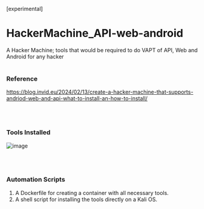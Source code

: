 [experimental]
# HackerMachine_API-web-android
A Hacker Machine; tools that would be required to do VAPT of API, Web and Android for any hacker
<br></br>

### Reference
https://blog.invid.eu/2024/02/13/create-a-hacker-machine-that-supports-andriod-web-and-api-what-to-install-an-how-to-install/

<br></br>

### Tools Installed
![image](https://github.com/KaustubhRai/tools_API-web-android/assets/28558847/49dff15f-6390-4311-a49c-d95a4c287cda)

<br></br>

### Automation Scripts
1. A Dockerfile for creating a container with all necessary tools.
2. A shell script for installing the tools directly on a Kali OS.
